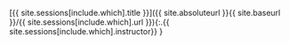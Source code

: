 [{{ site.sessions[include.which].title }}]({{ site.absoluteurl }}{{ site.baseurl }}/{{ site.sessions[include.which].url }}){:.{{ site.sessions[include.which].instructor}} }